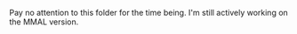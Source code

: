 Pay no attention to this folder for the time being. I'm still actively working on the MMAL version.
